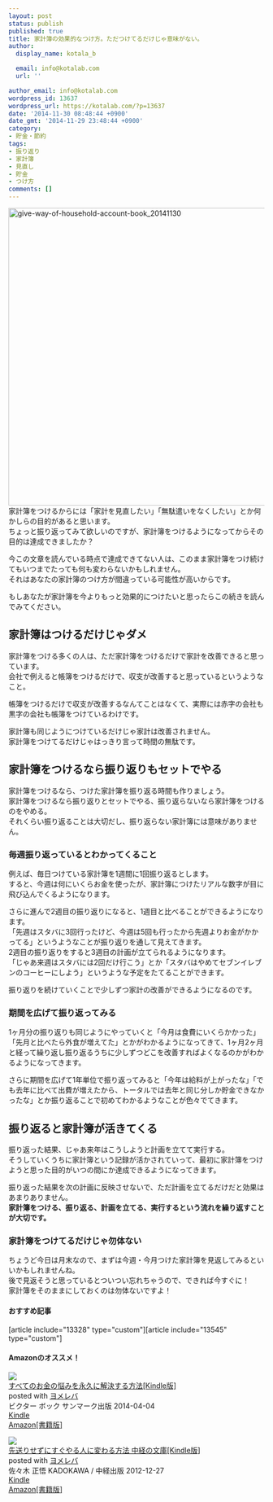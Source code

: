```yaml
---
layout: post
status: publish
published: true
title: 家計簿の効果的なつけ方。ただつけてるだけじゃ意味がない。
author:
  display_name: kotala_b

  email: info@kotalab.com
  url: ''

author_email: info@kotalab.com
wordpress_id: 13637
wordpress_url: https://kotalab.com/?p=13637
date: '2014-11-30 08:48:44 +0900'
date_gmt: '2014-11-29 23:48:44 +0900'
category:
- 貯金・節約
tags:
- 振り返り
- 家計簿
- 見直し
- 貯金
- つけ方
comments: []
---
```

<p><img src="https://kotalab.com/wp-content/uploads/give-way-of-household-account-book_20141130-780x585.jpg" alt="give-way-of-household-account-book_20141130" width="780" height="585" class="aligncenter size-large wp-image-13644" /><br />
家計簿をつけるからには「家計を見直したい」「無駄遣いをなくしたい」とか何かしらの目的があると思います。<br />
ちょっと振り返ってみて欲しいのですが、家計簿をつけるようになってからその目的は達成できましたか？</p>
<p>今この文章を読んでいる時点で達成できてない人は、このまま家計簿をつけ続けてもいつまでたっても何も変わらないかもしれません。<br />
それはあなたの家計簿のつけ方が間違っている可能性が高いからです。</p>
<p>もしあなたが家計簿を今よりもっと効果的につけたいと思ったらこの続きを読んでみてください。<br />
<!--more--></p>
<h2>家計簿はつけるだけじゃダメ</h2>
<p>家計簿をつける多くの人は、ただ家計簿をつけるだけで家計を改善できると思っています。<br />
会社で例えると帳簿をつけるだけで、収支が改善すると思っているというようなこと。</p>
<p>帳簿をつけるだけで収支が改善するなんてことはなくて、実際には赤字の会社も黒字の会社も帳簿をつけているわけです。</p>
<p>家計簿も同じようにつけているだけじゃ家計は改善されません。<br />
家計簿をつけてるだけじゃはっきり言って時間の無駄です。</p>
<h2>家計簿をつけるなら振り返りもセットでやる</h2>
<p>家計簿をつけるなら、つけた家計簿を振り返る時間も作りましょう。<br />
家計簿をつけるなら振り返りとセットでやる、振り返らないなら家計簿をつけるのをやめる。<br />
それくらい振り返ることは大切だし、振り返らない家計簿には意味がありません。</p>
<h3>毎週振り返っているとわかってくること</h3>
<p>例えば、毎日つけている家計簿を1週間に1回振り返るとします。<br />
すると、今週は何にいくらお金を使ったが、家計簿につけたリアルな数字が目に飛び込んでくるようになります。</p>
<p>さらに進んで2週目の振り返りになると、1週目と比べることができるようになります。<br />
「先週はスタバに3回行ったけど、今週は5回も行ったから先週よりお金がかかってる」というようなことが振り返りを通して見えてきます。<br />
2週目の振り返りをすると3週目の計画が立てられるようになります。<br />
「じゃあ来週はスタバには2回だけ行こう」とか「スタバはやめてセブンイレブンのコーヒーにしよう」というような予定をたてることができます。</p>
<p>振り返りを続けていくことで少しずつ家計の改善ができるようになるのです。</p>
<h3>期間を広げて振り返ってみる</h3>
<p>1ヶ月分の振り返りも同じようにやっていくと「今月は食費にいくらかかった」「先月と比べたら外食が増えてた」とかがわかるようになってきて、1ヶ月2ヶ月と経って繰り返し振り返るうちに少しずつどこを改善すればよくなるのかがわかるようになってきます。</p>
<p>さらに期間を広げて1年単位で振り返ってみると「今年は給料が上がったな」「でも去年に比べて出費が増えたから、トータルでは去年と同じ分しか貯金できなかったな」とか振り返ることで初めてわかるようなことが色々でてきます。</p>
<h2>振り返ると家計簿が活きてくる</h2>
<p>振り返った結果、じゃあ来年はこうしようと計画を立てて実行する。<br />
そうしていくうちに家計簿という記録が活かされていって、最初に家計簿をつけようと思った目的がいつの間にか達成できるようになってきます。</p>
<p>振り返った結果を次の計画に反映させないで、ただ計画を立てるだけだと効果はあまりありません。<br />
<strong>家計簿をつける、振り返る、計画を立てる、実行するという流れを繰り返すことが大切です。</strong></p>
<h3>家計簿をつけてるだけじゃ勿体ない</h3>
<p>ちょうど今日は月末なので、まずは今週・今月つけた家計簿を見返してみるといいかもしれませんね。<br />
後で見返そうと思っているとついつい忘れちゃうので、できれば今すぐに！<br />
家計簿をそのままにしておくのは勿体ないですよ！</p>
<h4 class="rel">おすすめ記事</h4>
<p>[article include="13328" type="custom"][article include="13545" type="custom"]</p>
<h4 class="aam">Amazonのオススメ！</h4>
<div class="booklink-box">
<div class="booklink-image"><a href="https://www.amazon.co.jp/exec/obidos/asin/B00JE9IJI8/same-22/" rel="nofollow" target="_blank"><img src="https://images-fe.ssl-images-amazon.com/images/I/31lsO2a-roL._SL160_.jpg" style="border: none;" /></a></div>
<div class="booklink-info">
<div class="booklink-name"><a href="https://www.amazon.co.jp/exec/obidos/asin/B00JE9IJI8/same-22/" rel="nofollow" target="_blank">すべてのお金の悩みを永久に解決する方法[Kindle版]</a>
<div class="booklink-powered-date">posted with <a href="https://yomereba.com" rel="nofollow" target="_blank">ヨメレバ</a></div>
</div>
<div class="booklink-detail">ビクター ボック サンマーク出版 2014-04-04    </div>
<div class="booklink-link2">
<div class="shoplinkkindle"><a href="https://www.amazon.co.jp/exec/obidos/ASIN/B00JE9IJI8/same-22/" rel="nofollow" target="_blank" >Kindle</a></div>
<div class="shoplinkamazon"><a href="https://www.amazon.co.jp/exec/obidos/ASIN/4763133675/same-22/" rel="nofollow" target="_blank" title="アマゾン" >Amazon[書籍版]</a></div>
</p></div>
</div>
<div class="booklink-footer"></div>
</div>
<div class="booklink-box">
<div class="booklink-image"><a href="https://www.amazon.co.jp/exec/obidos/asin/B00ARBMSQG/same-22/" rel="nofollow" target="_blank"><img src="https://images-fe.ssl-images-amazon.com/images/I/51lLDYud3FL._SL160_.jpg" style="border: none;" /></a></div>
<div class="booklink-info">
<div class="booklink-name"><a href="https://www.amazon.co.jp/exec/obidos/asin/B00ARBMSQG/same-22/" rel="nofollow" target="_blank">先送りせずにすぐやる人に変わる方法 中経の文庫[Kindle版]</a>
<div class="booklink-powered-date">posted with <a href="https://yomereba.com" rel="nofollow" target="_blank">ヨメレバ</a></div>
</div>
<div class="booklink-detail">佐々木 正悟 KADOKAWA / 中経出版 2012-12-27    </div>
<div class="booklink-link2">
<div class="shoplinkkindle"><a href="https://www.amazon.co.jp/exec/obidos/ASIN/B00ARBMSQG/same-22/" rel="nofollow" target="_blank" >Kindle</a></div>
<div class="shoplinkamazon"><a href="https://www.amazon.co.jp/exec/obidos/ASIN/4806142476/same-22/" rel="nofollow" target="_blank" title="アマゾン" >Amazon[書籍版]</a></div>
</p></div>
</div>
<div class="booklink-footer"></div>
</div>
